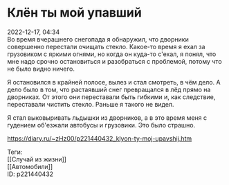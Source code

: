Клён ты мой упавший
====================

   
 2022-12-17, 04:34   
  Во время вчерашнего снегопада я обнаружил, что дворники совершенно перестали очищать стекло. Какое-то время я ехал за грузовиком с яркими огнями, но когда он куда-то с'ехал, я понял, что мне надо срочно остановиться и разобраться с проблемой, потому что не было видно ничего.   
   
 Я остановился в крайней полосе, вылез и стал смотреть, в чём дело. А дело было в том, что растаявший снег превращался в лёд прямо на дворниках. От этого они переставали быть гибкими и, как следствие, переставали чистить стекло. Раньше я такого не видел.   
   
 Я стал выковыривать льдышки из дворников, а в это время меня с гудением об'езжали автобусы и грузовики. Это было страшно.   
    
 <https://diary.ru/~zHz00/p221440432_klyon-ty-moj-upavshij.htm>   
   
 Теги:   
 [[Случай из жизни]]   
 [[Автомобили]]   
 ID: p221440432